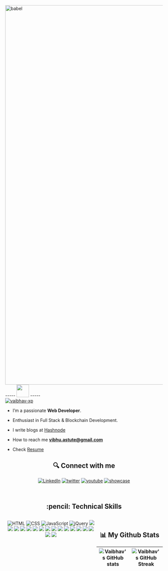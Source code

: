 

<img src="https://github.com/vaibhav-xp/vaibhav-xt/assets/90946899/7663bdc0-009e-4f09-be78-fad75464fa61" alt="babel" width="1210px" />

<div align="left" width="150">
  ----- <a href="#"><img src="https://media.giphy.com/media/ZCN6F3FAkwsyOGU2RS/giphy.gif" width="40" /></a> -----
</div>



<div align="left">
   <a href="#">
    <img src="https://komarev.com/ghpvc/?username=vaibhav-xp&style=flat-square" alt="vaibhav-xp" />
   </a>
</div>


- I’m a passionate **Web Developer**. 

- Enthusiast in Full Stack & Blockchain Development.

-  I write blogs at [Hashnode](https://vaibhav-xp.hashnode.dev)

-  How to reach me **vibhu.astute@gmail.com**

-  Check [Resume](https://1drv.ms/w/c/24e39a45065a3f7a/EVBynv4RVGFGmuOZKRDBGSUBuwzpiOCufZKEFwyjqgVxKQ?e=4shc21)



<h2 align='center'> 🔍 Connect with me</h2>
<p align="center">
<a href="https://linkedin.com/in/vaibhav-xp" target="_blank"><img align="center" src="https://img.shields.io/badge/LinkedIn-0A66C2.svg?style=for-the-badge&logo=LinkedIn&logoColor=white" alt="LinkedIn"/></a>
<a href="https://twitter.com/vaibhav_xp" target="blank"><img align="center" src="https://img.shields.io/badge/Twitter-1D9BF0.svg?style=for-the-badge&logo=Twitter&logoColor=white" alt="twitter" /></a>
<a href="https://www.youtube.com/@vaibhav-xp" target="blank"><img align="center" src="https://img.shields.io/badge/YouTube-FF0000.svg?style=for-the-badge&logo=YouTube&logoColor=white" alt="youtube"/></a>
<a href="https://www.showwcase.com/vaibhav-xp" target="blank"><img align="center" src="https://img.shields.io/badge/Showwcase-0A0D14.svg?style=for-the-badge&logo=Showwcase&logoColor=white" alt="showcase" /></a>
</p>
<br>
<h2 align='center'> :pencil: Technical Skills</h2>
<div align='center' style="display: flex;">
<p align="cnter"> 
 <img src="https://img.shields.io/badge/HTML5-E34F26.svg?style=for-the-badge&logo=HTML5&logoColor=white" alt="HTML"/>
 <img src="https://img.shields.io/badge/CSS3-1572B6.svg?style=for-the-badge&logo=CSS3&logoColor=white" alt="CSS"/>
 <img src="https://img.shields.io/badge/JavaScript-F7DF1E.svg?style=for-the-badge&logo=JavaScript&logoColor=black" alt="JavaScript"/>
 <img src="https://img.shields.io/badge/jQuery-0769AD.svg?style=for-the-badge&logo=jQuery&logoColor=white" alt="jQuery"/>
 <img src="https://img.shields.io/badge/Bootstrap-7952B3.svg?style=for-the-badge&logo=Bootstrap&logoColor=white"/>
 <img src="https://img.shields.io/badge/Bootstrap-7952B3.svg?style=for-the-badge&logo=Bootstrap&logoColor=white"/>
 <img src="https://img.shields.io/badge/Tailwind%20CSS-06B6D4.svg?style=for-the-badge&logo=Tailwind-CSS&logoColor=white"/>
 <img src="https://img.shields.io/badge/Create%20React%20App-09D3AC.svg?style=for-the-badge&logo=Create-React-App&logoColor=white"/>
 <img src="https://img.shields.io/badge/Create%20React%20App-09D3AC.svg?style=for-the-badge&logo=Create-React-App&logoColor=white"/>
 <img src="https://img.shields.io/badge/React%20Router-CA4245.svg?style=for-the-badge&logo=React-Router&logoColor=white"/>
 <img src="https://img.shields.io/badge/Redux-764ABC.svg?style=for-the-badge&logo=Redux&logoColor=white"/>
 <img src="https://img.shields.io/badge/Material%20Design-757575.svg?style=for-the-badge&logo=Material-Design&logoColor=white"/>
 <img src="https://img.shields.io/badge/Immer-00E7C3.svg?style=for-the-badge&logo=Immer&logoColor=white"/>
 <img src="https://img.shields.io/badge/Next.js-000000.svg?style=for-the-badge&logo=nextdotjs&logoColor=white"/>
 <img src="https://img.shields.io/badge/TypeScript-3178C6.svg?style=for-the-badge&logo=TypeScript&logoColor=white"/>
 <img src="https://img.shields.io/badge/WordPress-21759B.svg?style=for-the-badge&logo=WordPress&logoColor=white"/>
 <img src="https://img.shields.io/badge/MongoDB-47A248.svg?style=for-the-badge&logo=MongoDB&logoColor=white"/>
 <img src="https://img.shields.io/badge/Express-000000.svg?style=for-the-badge&logo=Express&logoColor=white"/>
 <img src="https://img.shields.io/badge/Node.js-339933.svg?style=for-the-badge&logo=nodedotjs&logoColor=white"/>
 <img src="https://img.shields.io/badge/Python-3776AB.svg?style=for-the-badge&logo=Python&logoColor=white"/>
 <img src="https://img.shields.io/badge/Sass-CC6699.svg?style=for-the-badge&logo=Sass&logoColor=white"/>
</p>


  <div/>

<br />

<h2 align='center'>📊 My Github Stats</h2>



<p align="center">
 


 ![Vaibhav's GitHub stats](https://github-readme-stats.vercel.app/api?username=vaibhav-xp&show_icons=true&locale=en&theme=tokyonight) | ![Vaibhav's GitHub Streak](https://github-readme-streak-stats.herokuapp.com?user=vaibhav-xp&theme=onedark&date_format=M%20j%5B%2C%20Y%5D&dates=737373&ring=DD8484&fire=E25822&stroke=00000000&currStreakNum=DD0D4F&currStreakLabel=A6A6A6&border=00000000&background=161B22) |
| :---: | :---: |
  


<br />





